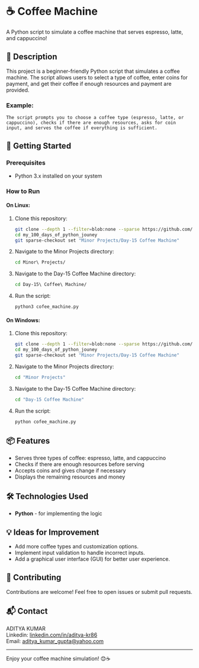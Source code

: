 # ☕ Coffee Machine

A Python script to simulate a coffee machine that serves espresso, latte, and cappuccino!

## 📜 Description

This project is a beginner-friendly Python script that simulates a coffee machine. The script allows users to select a type of coffee, enter coins for payment, and get their coffee if enough resources and payment are provided.

### Example:
```
The script prompts you to choose a coffee type (espresso, latte, or cappuccino), checks if there are enough resources, asks for coin input, and serves the coffee if everything is sufficient.
```

## 🚀 Getting Started

### Prerequisites

- Python 3.x installed on your system

### How to Run

#### On Linux:

1. Clone this repository:
   ```bash
   git clone --depth 1 --filter=blob:none --sparse https://github.com/aditya-kr86/my_100_days_of_python_jouney.git
   cd my_100_days_of_python_jouney
   git sparse-checkout set "Minor Projects/Day-15 Coffee Machine"
   ```
2. Navigate to the Minor Projects directory:
   ```bash
   cd Minor\ Projects/
   ```
3. Navigate to the Day-15 Coffee Machine directory:
   ```bash
   cd Day-15\ Coffee\ Machine/
   ```
4. Run the script:
   ```bash
   python3 cofee_machine.py
   ```

#### On Windows:

1. Clone this repository:
   ```bash
   git clone --depth 1 --filter=blob:none --sparse https://github.com/aditya-kr86/my_100_days_of_python_jouney.git
   cd my_100_days_of_python_jouney
   git sparse-checkout set "Minor Projects/Day-15 Coffee Machine"
   ```
2. Navigate to the Minor Projects directory:
   ```bash
   cd "Minor Projects"
   ```
3. Navigate to the Day-15 Coffee Machine directory:
   ```bash
   cd "Day-15 Coffee Machine"
   ```
4. Run the script:
   ```bash
   python cofee_machine.py
   ```

## 📦 Features

- Serves three types of coffee: espresso, latte, and cappuccino
- Checks if there are enough resources before serving
- Accepts coins and gives change if necessary
- Displays the remaining resources and money

## 🛠️ Technologies Used

- **Python** - for implementing the logic

## 💡 Ideas for Improvement

- Add more coffee types and customization options.
- Implement input validation to handle incorrect inputs.
- Add a graphical user interface (GUI) for better user experience.

## 🤝 Contributing

Contributions are welcome! Feel free to open issues or submit pull requests.

## 📬 Contact

ADITYA KUMAR  
Linkedin: [linkedin.com/in/aditya-kr86](http://linkedin.com/in/aditya-kr86)  
Email: [aditya_kumar_gupta@yahoo.com](mailto:aditya_kumar_gupta@yahoo.com)

---

Enjoy your coffee machine simulation! 😊☕
